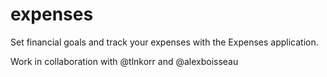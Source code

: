 # expenses
 Set financial goals and track your expenses with the Expenses application. 

 Work in collaboration with @tlnkorr and @alexboisseau